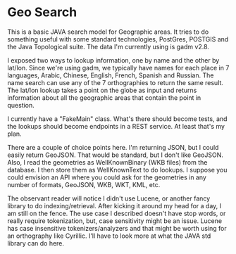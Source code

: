 Geo Search
=============

This is a basic JAVA search model for Geographic areas. It tries to do something useful with some standard technologies, PostGres, POSTGIS and the Java Topological suite. The data I'm currently using is gadm v2.8.

I exposed two ways to lookup information, one by name and the other by lat/lon.  Since we're using gadm, we typically have names for each place in 7 languages, Arabic, Chinese, English, French, Spanish and Russian.  The name search can use any of the 7 orthographies to return the same result.  The lat/lon lookup takes a point on the globe as input and returns information about all the geographic areas that contain the point in question.

I currently have a "FakeMain" class. What's there should become tests, and the lookups should become endpoints in a REST service. At least that's my plan.

There are a couple of choice points here. I'm returning JSON, but I could easily return GeoJSON. That would be standard, but I don't like GeoJSON.  Also, I read the geometries as WellKnownBinary (WKB files) from the database. I then store them as WellKnownText to do lookups.  I suppose you could envision an API where you could ask for the geometries in any number of formats, GeoJSON, WKB, WKT, KML, etc.

The observant reader will notice I didn't use Lucene, or another fancy library to do indexing/retrieval. After kicking it around my head for a day, I am still on the fence. The use case I described doesn't have stop words, or really require tokenization, but, case sensitivity might be an issue. Lucene has case insensitive tokenizers/analyzers and that might be worth using for an orthography like Cyrillic. I'll have to look more at what the JAVA std library can do here.
